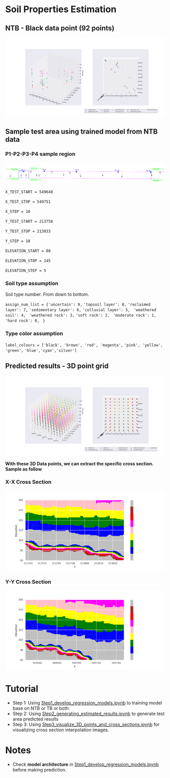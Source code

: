 # Soil Properties Estimation
## **NTB - Black data point (92 points)**
![image](figures/ntb.png)
## **Sample test area using trained model from NTB data**

### P1-P2-P3-P4 sample region 

![image](figures/test_area.png)


`X_TEST_START = 549648`

`X_TEST_STOP = 549751`

`X_STEP = 10`

`Y_TEST_START = 213758`

`Y_TEST_STOP = 213833`

`Y_STEP = 10`

`ELEVATION_START = 80`

`ELEVATION_STOP = 145`

`ELEVATION_STEP = 5`

### **Soil type assumption**

Soil type number. From down to bottom.

`assign_num_list = {'uncertain': 9,`
                    `'topsoil layer': 8,`
                    `'reclaimed layer': 7,`
                    `'sedimentary layer': 6,`
                    `'colluvial layer': 5,`
                   ` 'weathered soil': 4,`
                   ` 'weathered rock': 3,`
                    `'soft rock': 2,`
                   ` 'moderate rock': 1,`
                    ` 'hard rock': 0,`
                 ` }`
                 
 ### **Type color assumption**
 
`label_colours = ['black', 'brown', 'red', 'magenta',`
                `'pink', 'yellow', 'green',`
                `'blue','cyan','silver']`
                
## **Predicted results - 3D point grid**

![image](figures/estimated.png)

**With these 3D Data points, we can extract the specific cross section. Sample as follow**

### **X-X Cross Section**
![image](figures/cross_section_X.png)

### **Y-Y Cross Section**
![image](figures/cross_section_Y.png)


# Tutorial
- Step 1: Using [Step1_develop_regression_models.ipynb](Step1_develop_regression_models.ipynb) to training model base on NTB or TB or both.
- Step 2: Using [Step2_generating_estimated_results.ipynb](Step2_generating_estimated_results.ipynb) to generate test area predicted results
- Step 3: Using [Step3_visualize_3D_points_and_cross_sections.ipynb](Step3_visualize_3D_points_and_cross_sections.ipynb) for visualizing cross section interpolation images.

# Notes
- Check **model architecture** in [Step1_develop_regression_models.ipynb](Step1_develop_regression_models.ipynb) before making prediction.
